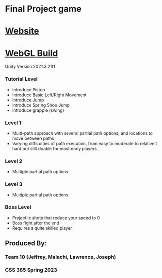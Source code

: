# Final Project game

# [Website](https://jeffcaruso.github.io/css385-SpringRunners/)

# [WebGL Build](https://jeffcaruso.github.io/css385-SpringRunners/MainBuild/)

Unity Version 2021.3.21f1

### Tutorial Level
- Introduce Piston
- Introduce Basic Left/Right Movement
- Introduce Jump
- Introduce Spring Shoe Jump
- Introduce grapple (swing)

### Level 1
- Multi-path approach with several partial path options, and locations to move between paths
- Varying difficulties of path execution, from easy to moderate to relativelt hard but still doable for most early players.

### Level 2
- Multiple partial path options

### Level 3
- Multiple partial path options

### Boss Level
- Projectile shots that reduce your speed to 0
- Boss fight after the end
- Requires a quite skilled player


## Produced By:
### Team 10 (Jeffrey, Malachi, Lawrence, Joseph)
### CSS 385 Spring 2023
